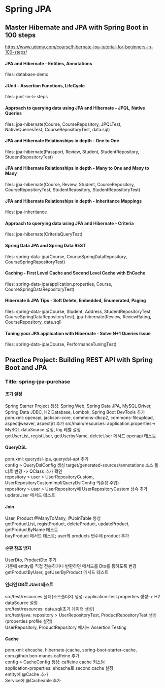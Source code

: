 # Spring JPA
## Master Hibernate and JPA with Spring Boot in 100 steps
https://www.udemy.com/course/hibernate-jpa-tutorial-for-beginners-in-100-steps/
  
#### JPA and Hibernate - Entities, Annotations   
files: database-demo

#### JUnit - Assertion Functions, LifeCycle  
files: junit-in-5-steps

#### Approach to querying data using JPA and Hibernate - JPQL, Native Queries  
files: jpa-hibernate(Course, CourseRepository, JPQLTest, NativeQueriesTest, CourseRepositoryTest, data.sql)  
  
#### JPA and Hibernate Relationships in depth - One to One  
files: jpa-hibernate(Passport, Review, Student, StudentRepository, StudentRepositoryTest)
  
#### JPA and Hibernate Relationships in depth - Many to One and Many to Many    
files: jpa-hibernate(Course, Review, Student, CourseRepository, CourseRepositoryTest, StudentRepository, StudentRepositoryTest)
  
#### JPA and Hibernate Relationships in depth - Inheritance Mappings  
files: jpa-inheritance

#### Approach to querying data using JPA and Hibernate - Criteria  
files: jpa-hibernate(CriteriaQueryTest)
 
#### Spring Data JPA and Spring Data REST  
files: spring-data-jpa(Course, CourseSpringDataRepository, CourseSpringRepositoryTest)

#### Caching - First Level Cache and Second Level Cache with EhCache  
files: spring-data-jpa(application.properties, Course, CourseSpringDataRepositoryTest)  
  
#### Hibernate & JPA Tips - Soft Delete, Embedded, Enumerated, Paging  
files: spring-data-jpa(Course, Student, Address, StudentRepositoryTest, CourseSpringDataRepositoryTest), jpa-hibernate(Review, ReviewRating, CourseRepository, data.sql)  
  
#### Tuning your JPA application with Hibernate - Solve N+1 Queries Issue       
files: spring-data-jpa(Course, PerformanceTuningTest)  

## Practice Project: Building REST API with Spring Boot and JPA
### Title: spring-jpa-purchase

#### 초기 설정  
Spring Starter Project 생성: Spring Web, Spring Data JPA, MySQL Driver, Spring Data JDBC, H2 Database, Lombok, Spring Boot DevTools 추가  
pom.xml: openapi, jackson-core, commons-dbcp2, commons-fileupload, aspectjweaver, aspectjrt 추가 
src/main/resources: application.properties-> MySQL dataSource 설정, log 레벨 설정  
getUserList, registUser, getUserbyName, deleteUser 메서드 openapi 테스트

#### QueryDSL  
pom.xml: querydsl-jpa, querydsl-apt 추가  
config > QueryDslConfig 생성
target/generated-sources/annotations 소스 폴더로 변경 -> QClass 추가 확인   
repository > user > UserRepositoryCustom, UserRepositoryCustomImpl(QueryDslConfig 의존성 주입)  
repository > user > UserRepository에 UserRepositoryCustom 상속 추가  
updateUser 메서드 테스트      

#### Join  
User, Product @ManyToMany, @JoinTable 형성  
getProductList, registProduct, deleteProduct, updateProduct, getProductByName 테스트  
buyProduct 메서드 테스트; user의 products 변수에 product 추가

#### 순환 참조 방지  
UserDto, ProductDto 추가  
기존에 entity를 직접 전송하거나 반환하던 메서드를 Dto를 통하도록 변경   
getProductByUser, getUserByProduct 메서드 테스트  

#### 인라인 DB로 JUnit 테스트
src/test/resources 폴더(소스폴더X) 생성: application-test.properties 생성-> H2 dataSource 설정  
src/test/resources: data.sql(초기 데이터 생성)  
src/test/java: repository > UserRepositoryTest, ProductRepositoryTest 생성 (properties profile 설정)  
UserRepository, ProductRepository 메서드 Assertion Testing  

#### Cache  
pom.xml: ehcache, hibernate-jcache, spring-boot-starter-cache, com.github.ben-manes.caffeine 추가      
config > CacheConfig 생성: caffeine cache 커스텀    
application-properties: ehcache로 second cache 설정       
entity에 @Cache 추가  
Service에 @Cacheable 추가  
